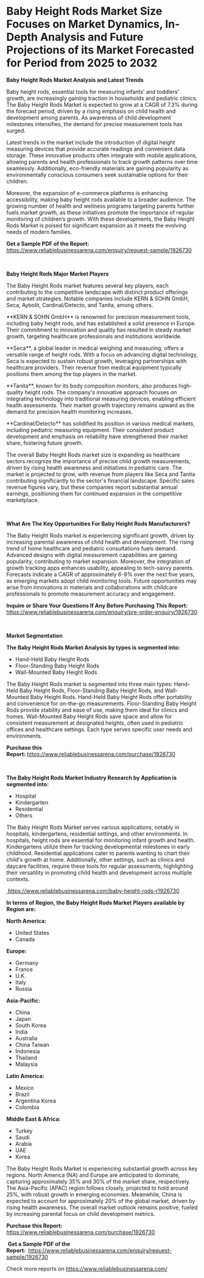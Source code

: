 <p><h1>Baby Height Rods Market Size Focuses on Market Dynamics, In-Depth Analysis and Future Projections of its Market Forecasted for Period from 2025 to 2032</h1></p><p><strong>Baby Height Rods Market Analysis and Latest Trends</strong></p>
<p><p>Baby height rods, essential tools for measuring infants' and toddlers' growth, are increasingly gaining traction in households and pediatric clinics. The Baby Height Rods Market is expected to grow at a CAGR of 7.3% during the forecast period, driven by a rising emphasis on child health and development among parents. As awareness of child development milestones intensifies, the demand for precise measurement tools has surged.</p><p>Latest trends in the market include the introduction of digital height measuring devices that provide accurate readings and convenient data storage. These innovative products often integrate with mobile applications, allowing parents and health professionals to track growth patterns over time seamlessly. Additionally, eco-friendly materials are gaining popularity as environmentally conscious consumers seek sustainable options for their children.</p><p>Moreover, the expansion of e-commerce platforms is enhancing accessibility, making baby height rods available to a broader audience. The growing number of health and wellness programs targeting parents further fuels market growth, as these initiatives promote the importance of regular monitoring of children’s growth. With these developments, the Baby Height Rods Market is poised for significant expansion as it meets the evolving needs of modern families.</p></p>
<p><strong>Get a Sample PDF of the Report:&nbsp;</strong> <a href="https://www.reliablebusinessarena.com/enquiry/request-sample/1926730?utm_campaign=2182&utm_medium=2&utm_source=Github&utm_content=ia&utm_term=28032025&utm_id=baby-height-rods">https://www.reliablebusinessarena.com/enquiry/request-sample/1926730</a></p>
<p>&nbsp;</p>
<p><strong>Baby Height Rods Major Market Players</strong></p>
<p><p>The Baby Height Rods market features several key players, each contributing to the competitive landscape with distinct product offerings and market strategies. Notable companies include KERN & SOHN GmbH, Seca, Aybolit, Cardinal/Detecto, and Tanita, among others.</p><p>**KERN & SOHN GmbH** is renowned for precision measurement tools, including baby height rods, and has established a solid presence in Europe. Their commitment to innovation and quality has resulted in steady market growth, targeting healthcare professionals and institutions worldwide. </p><p>**Seca**, a global leader in medical weighing and measuring, offers a versatile range of height rods. With a focus on advancing digital technology, Seca is expected to sustain robust growth, leveraging partnerships with healthcare providers. Their revenue from medical equipment typically positions them among the top players in the market.</p><p>**Tanita**, known for its body composition monitors, also produces high-quality height rods. The company's innovative approach focuses on integrating technology into traditional measuring devices, enabling efficient health assessments. Their market growth trajectory remains upward as the demand for precision health monitoring increases.</p><p>**Cardinal/Detecto** has solidified its position in various medical markets, including pediatric measuring equipment. Their consistent product development and emphasis on reliability have strengthened their market share, fostering future growth.</p><p>The overall Baby Height Rods market size is expanding as healthcare sectors recognize the importance of precise child growth measurements, driven by rising health awareness and initiatives in pediatric care. The market is projected to grow, with revenue from players like Seca and Tanita contributing significantly to the sector's financial landscape. Specific sales revenue figures vary, but these companies report substantial annual earnings, positioning them for continued expansion in the competitive marketplace.</p></p>
<p>&nbsp;</p>
<p><strong>What Are The Key Opportunities For Baby Height Rods Manufacturers?</strong></p>
<p><p>The Baby Height Rods market is experiencing significant growth, driven by increasing parental awareness of child health and development. The rising trend of home healthcare and pediatric consultations fuels demand. Advanced designs with digital measurement capabilities are gaining popularity, contributing to market expansion. Moreover, the integration of growth tracking apps enhances usability, appealing to tech-savvy parents. Forecasts indicate a CAGR of approximately 6-8% over the next five years, as emerging markets adopt child monitoring tools. Future opportunities may arise from innovations in materials and collaborations with childcare professionals to promote measurement accuracy and engagement.</p></p>
<p><strong>Inquire or Share Your Questions If Any Before Purchasing This Report:</strong> <a href="https://www.reliablebusinessarena.com/enquiry/pre-order-enquiry/1926730?utm_campaign=2182&utm_medium=2&utm_source=Github&utm_content=ia&utm_term=28032025&utm_id=baby-height-rods">https://www.reliablebusinessarena.com/enquiry/pre-order-enquiry/1926730</a></p>
<p>&nbsp;</p>
<p><strong>Market Segmentation</strong></p>
<p><strong>The Baby Height Rods Market Analysis by types is segmented into:</strong></p>
<p><ul><li>Hand-Held Baby Height Rods</li><li>Floor-Standing Baby Height Rods</li><li>Wall-Mounted Baby Height Rods</li></ul></p>
<p><p>The Baby Height Rods market is segmented into three main types: Hand-Held Baby Height Rods, Floor-Standing Baby Height Rods, and Wall-Mounted Baby Height Rods. Hand-Held Baby Height Rods offer portability and convenience for on-the-go measurements. Floor-Standing Baby Height Rods provide stability and ease of use, making them ideal for clinics and homes. Wall-Mounted Baby Height Rods save space and allow for consistent measurement at designated heights, often used in pediatric offices and healthcare settings. Each type serves specific user needs and environments.</p></p>
<p><strong>Purchase this Report:&nbsp;</strong><a href="https://www.reliablebusinessarena.com/purchase/1926730?utm_campaign=2182&utm_medium=2&utm_source=Github&utm_content=ia&utm_term=28032025&utm_id=baby-height-rods">https://www.reliablebusinessarena.com/purchase/1926730</a></p>
<p>&nbsp;</p>
<p><strong>The Baby Height Rods Market Industry Research by Application is segmented into:</strong></p>
<p><ul><li>Hospital</li><li>Kindergarten</li><li>Residential</li><li>Others</li></ul></p>
<p><p>The Baby Height Rods Market serves various applications, notably in hospitals, kindergartens, residential settings, and other environments. In hospitals, height rods are essential for monitoring infant growth and health. Kindergartens utilize them for tracking developmental milestones in early childhood. Residential applications cater to parents wanting to chart their child's growth at home. Additionally, other settings, such as clinics and daycare facilities, require these tools for regular assessments, highlighting their versatility in promoting child health and development across multiple contexts.</p></p>
<p><a href="https://www.reliablebusinessarena.com/baby-height-rods-r1926730?utm_campaign=2182&utm_medium=2&utm_source=Github&utm_content=ia&utm_term=28032025&utm_id=baby-height-rods">&nbsp;https://www.reliablebusinessarena.com/baby-height-rods-r1926730</a></p>
<p><strong>In terms of Region, the Baby Height Rods Market Players available by Region are:</strong></p>
<p>
    <p> <strong> North America: </strong>
        <ul>
            <li>United States</li>
            <li>Canada</li>
        </ul>
        </p> 
    <p> <strong> Europe: </strong>
        <ul>
            <li>Germany</li>
            <li>France</li>
            <li>U.K.</li>
            <li>Italy</li>
            <li>Russia</li>
        </ul>
        </p> 
    <p> <strong> Asia-Pacific: </strong>
        <ul>
            <li>China</li>
            <li>Japan</li>
            <li>South Korea</li>
            <li>India</li>
            <li>Australia</li>
            <li>China Taiwan</li>
            <li>Indonesia</li>
            <li>Thailand</li>
            <li>Malaysia</li>
        </ul>
        </p> 
    <p> <strong> Latin America: </strong>
        <ul>
            <li>Mexico</li>
            <li>Brazil</li>
            <li>Argentina Korea</li>
            <li>Colombia</li>
        </ul>
        </p> 
    <p> <strong> Middle East & Africa: </strong>
        <ul>
            <li>Turkey</li>
            <li>Saudi</li>
            <li>Arabia</li>
            <li>UAE</li>
            <li>Korea</li>
        </ul>
    </p>
    </p>
<p><p>The Baby Height Rods Market is experiencing substantial growth across key regions. North America (NA) and Europe are anticipated to dominate, capturing approximately 35% and 30% of the market share, respectively. The Asia-Pacific (APAC) region follows closely, projected to hold around 25%, with robust growth in emerging economies. Meanwhile, China is expected to account for approximately 20% of the global market, driven by rising health awareness. The overall market outlook remains positive, fueled by increasing parental focus on child development metrics.</p></p>
<p><strong>Purchase this Report: </strong><a href="https://www.reliablebusinessarena.com/purchase/1926730?utm_campaign=2182&utm_medium=2&utm_source=Github&utm_content=ia&utm_term=28032025&utm_id=baby-height-rods">https://www.reliablebusinessarena.com/purchase/1926730</a></p>
<p>&nbsp;<strong>Get a Sample PDF of the Report:&nbsp;&nbsp;</strong><a href="https://www.reliablebusinessarena.com/enquiry/request-sample/1926730?utm_campaign=2182&utm_medium=2&utm_source=Github&utm_content=ia&utm_term=28032025&utm_id=baby-height-rods">https://www.reliablebusinessarena.com/enquiry/request-sample/1926730</a></p>
<p><strong></strong></p>
<p>Check more reports on <a href="https://www.reliablebusinessarena.com/?utm_campaign=2182&utm_medium=2&utm_source=Github&utm_content=ia&utm_term=28032025&utm_id=baby-height-rods">https://www.reliablebusinessarena.com/</a></p>